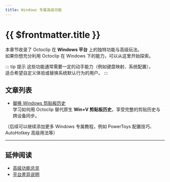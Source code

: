 ```yaml
---
title: Windows 专属高级功能
---
```


# {{ $frontmatter.title }}

本章节收录了 Octoclip 在 **Windows 平台** 上的独特功能与高级玩法。  
如果你想充分利用 Octoclip 在 Windows 下的能力，可以从这里开始探索。

::: tip 提示
这些功能通常需要一定的动手能力（例如键盘映射、系统配置），  
适合希望自定义体验或替换系统默认行为的用户。
:::

## 文章列表

- [替换 Windows 剪贴板历史](/advanced/windows/windows-clipboard)  
  学习如何用 Octoclip 替代原生 **Win+V 剪贴板历史**，享受完整的剪贴历史与跨设备同步。

（后续可以继续添加更多 Windows 专属教程，例如 PowerToys 配置技巧、AutoHotkey 高级用法等）

---

## 延伸阅读

- [高级功能总览](/advanced/)  
- [平台差异说明](/advanced/platform-differences)
